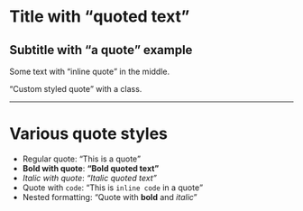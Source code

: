 # Title with <q>quoted text</q>

## Subtitle with <q>a quote</q> example

Some text with <q>inline quote</q> in the middle.

<q class="custom">Custom styled quote</q> with a class.

---

# Various quote styles

- Regular quote: <q>This is a quote</q>
- **Bold with quote**: **<q>Bold quoted text</q>**
- *Italic with quote*: *<q>Italic quoted text</q>*
- Quote with `code`: <q>This is `inline code` in a quote</q>
- Nested formatting: <q>Quote with **bold** and *italic*</q>